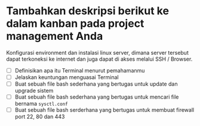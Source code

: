 # Tambahkan deskripsi berikut ke dalam kanban pada project management Anda

Konfigurasi environment dan instalasi linux server, dimana server tersebut dapat terkoneksi ke internet dan juga dapat di akses melalui SSH / Browser.

- [ ] Definisikan apa itu Terminal menurut pemahamanmu
- [ ] Jelaskan keuntungan menguasai Terminal
- [ ] Buat sebuah file bash sederhana yang bertugas untuk update dan upgrade sistem
- [ ] Buat sebuah file bash sederhana yang bertugas untuk mencari file bernama `sysctl.conf`
- [ ] Buat sebuah file bash serderhana yang bertugas untuk membuat firewall port 22, 80 dan 443 
